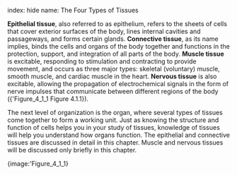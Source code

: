 index: hide
name: The Four Types of Tissues

 **Epithelial tissue**, also referred to as epithelium, refers to the sheets of cells that cover exterior surfaces of the body, lines internal cavities and passageways, and forms certain glands.  **Connective tissue**, as its name implies, binds the cells and organs of the body together and functions in the protection, support, and integration of all parts of the body.  **Muscle tissue** is excitable, responding to stimulation and contracting to provide movement, and occurs as three major types: skeletal (voluntary) muscle, smooth muscle, and cardiac muscle in the heart.  **Nervous tissue** is also excitable, allowing the propagation of electrochemical signals in the form of nerve impulses that communicate between different regions of the body ({'Figure_4_1_1 Figure 4.1.1}).

The next level of organization is the organ, where several types of tissues come together to form a working unit. Just as knowing the structure and function of cells helps you in your study of tissues, knowledge of tissues will help you understand how organs function. The epithelial and connective tissues are discussed in detail in this chapter. Muscle and nervous tissues will be discussed only briefly in this chapter.


{image:'Figure_4_1_1}
        
